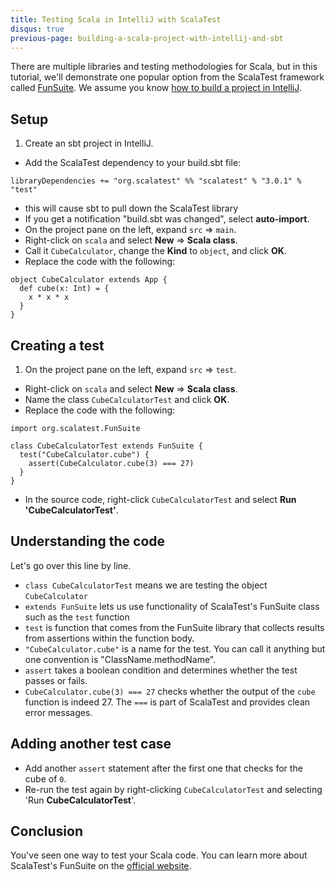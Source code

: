 ```yaml
---
title: Testing Scala in IntelliJ with ScalaTest
disqus: true
previous-page: building-a-scala-project-with-intellij-and-sbt
---
```


There are multiple libraries and testing methodologies for Scala,
but in this tutorial, we'll demonstrate one popular option from the ScalaTest framework
called [FunSuite](http://www.scalatest.org/getting_started_with_fun_suite).
We assume you know [how to build a project in IntelliJ](http://scala-lang.org/documentation/getting-started-sbt-track/building-a-scala-project-with-intellij-and-sbt.html).

## Setup
1. Create an sbt project in IntelliJ.
* Add the ScalaTest dependency to your build.sbt file:
```
libraryDependencies += "org.scalatest" %% "scalatest" % "3.0.1" % "test"
```
* this will cause sbt to pull down the ScalaTest library
* If you get a notification "build.sbt was changed", select **auto-import**.
* On the project pane on the left, expand `src` => `main`.
* Right-click on `scala` and select **New** => **Scala class**.
* Call it `CubeCalculator`, change the **Kind** to `object`, and click **OK**.
* Replace the code with the following:
```tut
object CubeCalculator extends App {
  def cube(x: Int) = {
    x * x * x
  }
}
```

## Creating a test
1. On the project pane on the left, expand `src` => `test`.
* Right-click on `scala` and select **New** => **Scala class**.
* Name the class `CubeCalculatorTest` and click **OK**.
* Replace the code with the following:
```
import org.scalatest.FunSuite

class CubeCalculatorTest extends FunSuite {
  test("CubeCalculator.cube") {
    assert(CubeCalculator.cube(3) === 27)
  }
}
```
* In the source code, right-click `CubeCalculatorTest` and select **Run
'CubeCalculatorTest'**.

## Understanding the code
Let's go over this line by line.

* `class CubeCalculatorTest` means we are testing the object `CubeCalculator`
* `extends FunSuite` lets us use functionality of ScalaTest's FunSuite class
such as the `test` function
* `test` is function that comes from the FunSuite library that collects
results from assertions within the function body.
* `"CubeCalculator.cube"` is a name for the test. You can call it anything but
one convention is "ClassName.methodName".
* `assert` takes a boolean condition and determines whether the test passes or fails.
* `CubeCalculator.cube(3) === 27` checks whether the output of the `cube` function is
indeed 27. The `===` is part of ScalaTest and provides clean error messages.

## Adding another test case
* Add another `assert` statement after the first one that checks for the cube
of `0`.
* Re-run the test again by right-clicking `CubeCalculatorTest` and selecting
'Run **CubeCalculatorTest**'.

## Conclusion
You've seen one way to test your Scala code. You can learn more about
ScalaTest's FunSuite on the [official website](http://www.scalatest.org/getting_started_with_fun_suite).

